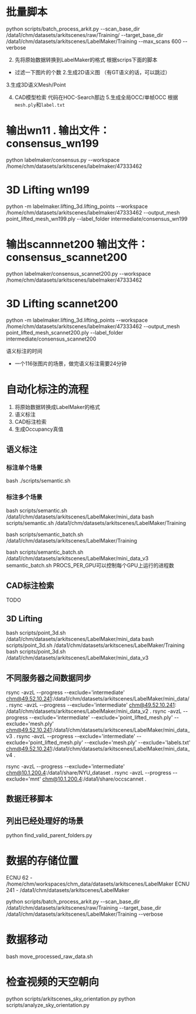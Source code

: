 # 批量脚本

python scripts/batch_process_arkit.py --scan_base_dir /data1/chm/datasets/arkitscenes/raw/Training/ --target_base_dir
/data1/chm/datasets/arkitscenes/LabelMaker/Training --max_scans 600 --verbose

2. 先将原始数据转换到LabelMaker的格式
   根据scrips下面的脚本

- 过滤一下图片的个数
  2.生成2D语义图 （有GT语义的话，可以跳过）

3.生成3D语义Mesh/Point

4. CAD模型检索
   代码在HOC-Search那边
   5.生成全局OCC/单帧OCC
   根据`mesh.ply`和`label.txt`

###

# 输出wn11 . 输出文件： consensus_wn199

python labelmaker/consensus.py --workspace /home/chm/datasets/arkitscenes/labelmaker/47333462

# 3D Lifting wn199

python -m labelmaker.lifting_3d.lifting_points --workspace /home/chm/datasets/arkitscenes/labelmaker/47333462
--output_mesh point_lifted_mesh_wn199.ply --label_folder intermediate/consensus_wn199

# 输出scannnet200   输出文件： consensus_scannet200

python labelmaker/consensus_scannet200.py --workspace /home/chm/datasets/arkitscenes/labelmaker/47333462

# 3D Lifting scannet200

python -m labelmaker.lifting_3d.lifting_points --workspace /home/chm/datasets/arkitscenes/labelmaker/47333462
--output_mesh point_lifted_mesh_scannet200.ply --label_folder intermediate/consensus_scannet200

语义标注的时间

- 一个116张图片的场景，做完语义标注需要24分钟

# 自动化标注的流程

1. 将原始数据转换成LabelMaker的格式
2. 语义标注
3. CAD标注检索
4. 生成Occupancy真值

## 语义标注

### 标注单个场景

bash ./scripts/semantic.sh

### 标注多个场景

bash scripts/semantic.sh /data1/chm/datasets/arkitscenes/LabelMaker/mini_data
bash scripts/semantic.sh /data1/chm/datasets/arkitscenes/LabelMaker/Training

bash scripts/semantic_batch.sh /data1/chm/datasets/arkitscenes/LabelMaker/Training

bash scripts/semantic_batch.sh /data1/chm/datasets/arkitscenes/LabelMaker/mini_data_v3  
semantic_batch.sh PROCS_PER_GPU可以控制每个GPU上运行的进程数
## CAD标注检索

TODO

## 3D Lifting

bash scripts/point_3d.sh /data1/chm/datasets/arkitscenes/LabelMaker/mini_data
bash scripts/point_3d.sh /data1/chm/datasets/arkitscenes/LabelMaker/Training
bash scripts/point_3d.sh /data1/chm/datasets/arkitscenes/LabelMaker/mini_data_v3

## 不同服务器之间数据同步

rsync -avzL --progress --exclude='intermediate' chm@49.52.10.241:/data1/chm/datasets/arkitscenes/LabelMaker/mini_data/ .
rsync -avzL --progress --exclude='intermediate' chm@49.52.10.241:
/data1/chm/datasets/arkitscenes/LabelMaker/mini_data_v2 .
rsync -avzL --progress --exclude='intermediate' --exclude='point_lifted_mesh.ply' --exclude='mesh.ply' chm@49.52.10.241:/data1/chm/datasets/arkitscenes/LabelMaker/mini_data_v3 .
rsync -avzL --progress --exclude='intermediate' --exclude='point_lifted_mesh.ply' --exclude='mesh.ply' --exclude='labels.txt' chm@49.52.10.241:/data1/chm/datasets/arkitscenes/LabelMaker/mini_data_v4 .


rsync -avzL --progress --exclude='intermediate' chm@10.1.200.4:/data1/share/NYU_dataset .
rsync -avzL --progress --exclude='mnt' chm@10.1.200.4:/data1/share/occscannet .

## 数据迁移脚本

## 列出已经处理好的场景

python find_valid_parent_folders.py

# 数据的存储位置

ECNU 62 - /home/chm/workspaces/chm_data/datasets/arkitscenes/LabelMaker
ECNU 241 - /data1/chm/datasets/arkitscenes/LabelMaker

python scripts/batch_process_arkit.py --scan_base_dir /data1/chm/datasets/arkitscenes/raw/Training --target_base_dir
/data1/chm/datasets/arkitscenes/LabelMaker/Training --verbose

# 数据移动

bash move_processed_raw_data.sh

# 检查视频的天空朝向

python scripts/arkitscenes_sky_orientation.py
python scripts/analyze_sky_orientation.py

